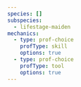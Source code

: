 ```yaml
---
species: []
subspecies:
  - lifestage-maiden
mechanics:
  - type: prof-choice
    profType: skill
    options: true
  - type: prof-choice
    profType: tool
    options: true
---
```

